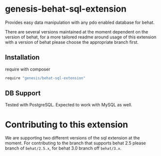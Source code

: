 # genesis-behat-sql-extension
Provides easy data manipulation with any pdo enabled database for behat.

There are several versions maintained at the moment dependent on the version of behat, for a more tailored readme around usage of this extension with a version of behat please choose the appropriate branch first.

Installation
------------
require with composer
```bash
require "genesis/behat-sql-extension"
```

DB Support
----------
Tested with PostgreSQL. Expected to work with MySQL as well.

Contributing to this extension
==============================

We are supporting two different versions of the sql extension at the moment. For contributing to the branch that supports behat 2.5 please branch of `behat/2.5.x`, for behat 3.0 branch off `behat/3.x`.
